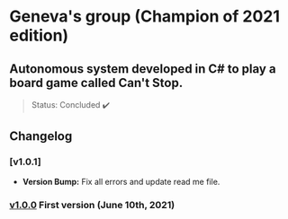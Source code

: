 # Geneva's group (Champion of 2021 edition)
## Autonomous system developed in C# to play a board game called Can't Stop.

> Status: Concluded ✔️



## Changelog


### [v1.0.1]
- **Version Bump:** Fix all errors and update read me file.

### [v1.0.0](https://github.com/Rafasputnick/Sistema-autonomo/releases/tag/1.0.0) First version (June 10th, 2021)
